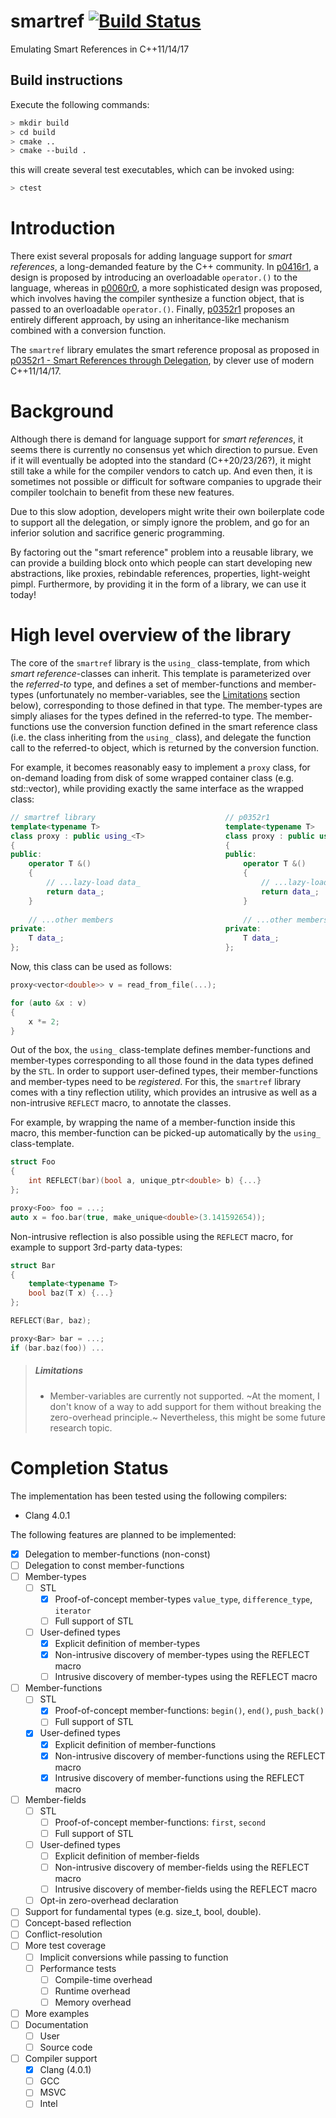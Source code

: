 # smartref [![Build Status](https://travis-ci.org/erikvalkering/smartref.svg?branch=master)](https://travis-ci.org/erikvalkering/smartref)
Emulating Smart References in C++11/14/17

## Build instructions
Execute the following commands:
```bash
> mkdir build
> cd build
> cmake ..
> cmake --build .
```

this will create several test executables, which can be invoked using:
```bash
> ctest
```

# Introduction

There exist several proposals for adding language support for _smart references_, a long-demanded feature by the C++ community. In [p0416r1](https://wg21.link/p0416r1), a design is proposed by introducing an overloadable `operator.()` to the language, whereas in [p0060r0](https://wg21.link/p0060r0), a more sophisticated design was proposed, which involves having the compiler synthesize a function object, that is passed to an overloadable `operator.()`. Finally, [p0352r1](https://wg21.link/p0352r1) proposes an entirely different approach, by using an inheritance-like mechanism combined with a conversion function.

The `smartref` library emulates the smart reference proposal as proposed in [p0352r1 - Smart References through Delegation](https://wg21.link/p0352r1), by clever use of modern C++11/14/17.

# Background

Although there is demand for language support for _smart references_, it seems there is currently no consensus yet which direction to pursue. Even if it will eventually be adopted into the standard (C++20/23/26?), it might still take a while for the compiler vendors to catch up. And even then, it is sometimes not possible or difficult for software companies to upgrade their compiler toolchain to benefit from these new features.

Due to this slow adoption, developers might write their own boilerplate code to support all the delegation, or simply ignore the problem, and go for an inferior solution and sacrifice generic programming.

By factoring out the "smart reference" problem into a reusable library, we can provide a building block onto which people can start developing new abstractions, like proxies, rebindable references, properties, light-weight pimpl. Furthermore, by providing it in the form of a library, we can use it today!

# High level overview of the library

The core of the `smartref` library is the `using_` class-template, from which _smart reference_-classes can inherit. This template is parameterized over the _referred-to_ type, and defines a set of member-functions and member-types (unfortunately no member-variables, see the [Limitations](#limitations) section below), corresponding to those defined in that type. The member-types are simply aliases for the types defined in the referred-to type. The member-functions use the conversion function defined in the smart reference class (i.e. the class inheriting from the `using_` class), and delegate the function call to the referred-to object, which is returned by the conversion function.

For example, it becomes reasonably easy to implement a `proxy` class, for on-demand loading from disk of some wrapped container class (e.g. std::vector), while providing exactly the same interface as the wrapped class:
```c++
// smartref library                             // p0352r1
template<typename T>                            template<typename T>
class proxy : public using_<T>                  class proxy : public using T
{                                               {
public:                                         public:
    operator T &()                                  operator T &()
    {                                               {
        // ...lazy-load data_                           // ...lazy-load data_
        return data_;                                   return data_;
    }                                               }
    
    // ...other members                             // ...other members
private:                                        private:
    T data_;                                        T data_;
};                                              };
```

Now, this class can be used as follows:
```c++
proxy<vector<double>> v = read_from_file(...);

for (auto &x : v)
{
    x *= 2;
}
```

Out of the box, the `using_` class-template defines member-functions and member-types corresponding to all those found in the data types defined by the `STL`. In order to support user-defined types, their member-functions and member-types need to be _registered_. For this, the `smartref` library comes with a tiny reflection utility, which provides an intrusive as well as a non-intrusive `REFLECT` macro, to annotate the classes.

For example, by wrapping the name of a member-function inside this macro, this member-function can be picked-up automatically by the `using_` class-template.

```c++
struct Foo
{
    int REFLECT(bar)(bool a, unique_ptr<double> b) {...}
};

proxy<Foo> foo = ...;
auto x = foo.bar(true, make_unique<double>(3.141592654));
```

Non-intrusive reflection is also possible using the `REFLECT` macro, for example to support 3rd-party data-types:

```c++
struct Bar
{
    template<typename T>
    bool baz(T x) {...}
};

REFLECT(Bar, baz);

proxy<Bar> bar = ...;
if (bar.baz(foo)) ...
```

> ##### Limitations
> - Member-variables are currently not supported. ~At the moment, I don't know of a way to add support for them without breaking the zero-overhead principle.~ Nevertheless, this might be some future research topic.

# Completion Status

The implementation has been tested using the following compilers:
- Clang 4.0.1

The following features are planned to be implemented:
- [x] Delegation to member-functions (non-const)
- [ ] Delegation to const member-functions
- [ ] Member-types
    - [ ] STL
        - [x] Proof-of-concept member-types `value_type`, `difference_type`, `iterator`
        - [ ] Full support of STL
    - [ ] User-defined types
        - [x] Explicit definition of member-types
        - [x] Non-intrusive discovery of member-types using the REFLECT macro
        - [ ] Intrusive discovery of member-types using the REFLECT macro
- [ ] Member-functions
    - [ ] STL
        - [x] Proof-of-concept member-functions: `begin()`, `end()`, `push_back()`
        - [ ] Full support of STL
    - [x] User-defined types
        - [x] Explicit definition of member-functions
        - [x] Non-intrusive discovery of member-functions using the REFLECT macro
        - [x] Intrusive discovery of member-functions using the REFLECT macro
- [ ] Member-fields
    - [ ] STL
        - [ ] Proof-of-concept member-functions: `first`, `second`
        - [ ] Full support of STL
    - [ ] User-defined types
        - [ ] Explicit definition of member-fields
        - [ ] Non-intrusive discovery of member-fields using the REFLECT macro
        - [ ] Intrusive discovery of member-fields using the REFLECT macro
    - [ ] Opt-in zero-overhead declaration
- [ ] Support for fundamental types (e.g. size_t, bool, double).
- [ ] Concept-based reflection
- [ ] Conflict-resolution
- [ ] More test coverage
  - [ ] Implicit conversions while passing to function
  - [ ] Performance tests
    - [ ] Compile-time overhead
    - [ ] Runtime overhead
    - [ ] Memory overhead
- [ ] More examples
- [ ] Documentation
    - [ ] User
    - [ ] Source code
- [ ] Compiler support
    - [x] Clang (4.0.1)
    - [ ] GCC
    - [ ] MSVC
    - [ ] Intel

